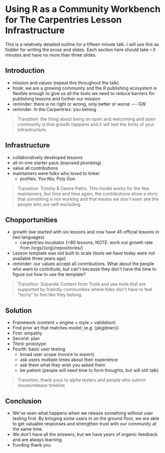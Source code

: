 # Using R as a Community Workbench for The Carpentries Lesson Infrastructure

This is a relatively detailed outline for a fifteen minute talk. I will use this
as fodder for writing the prose and slides. Each section here should take ~3
minutes and have no more than three slides. 

## Introduction

 - mission and values (repeat this throughout the talk)
 - hook: we are a growing community and the R publishing ecosystem is flexible
   enough to give us all the tools we need to reduce barriers for publishing
   lessons and further our mission
 - reminder: there is no right or wrong, only better or worse --- GW
 - reminder: In the Carpentries: you belong

> Transition: the thing about being an open and welcoming and open community is
> that growth happens and it will test the limits of your infrastructure.

## Infrastructure

 - collaboratively developed lessons
 - all-in-one starter pack (exposed plumbing)
 - value all contributions
 - maintainers were folks who loved to tinker
   - profiles: Yoo Nix; Poly Gon

> Transition: Tolstoy & Desire Paths. This model works for the few maintainers, 
> but time and time again, the contributions show a story that something is not
> working and that means we don't even see the people who are self-excluding.

## Chopportunities

 - growth (we started with six lessons and now have 45 official lessons in two languages)
   - carpentries incubator (>80 lessons; NOTE: work out growth rate from /orgs/{org}/repositories/) 
 - Lesson template was not built to scale (tools we have today were not
   available three years ago)
 - reminder: our values accept all contributions. What about the people who want
   to contribute, but can't because they don't have the time to figure out how
   to use the template?

> Transition: Separate Content from Tools and use tools that are supported by
> friendly communities where folks don't have to feel "techy" to feel like they
> belong. 

## Solution

 - Framework (content + engine + style + validation)
 - Find prior art that matches model; (e.g. {pkgdown})
 - First: empathy
 - Second: plan
 - Third: prototype
 - Fourth: basic user testing
   - broad user scope (novice to expert)
   - ask users multiple times about their experience
   - ask them what they wish you asked them
   - be patient (people will need time to form thoughts, but will still talk)

> Transition: thank yous to alpha testers and people who submit issues/release timeline

## Conclusion

 - We've seen what happens when we release something without user testing first.
   By bringing some users in on the ground floor, we are able to get valuable
   responses and strengthen trust with our community at the same time. 
 - We don't have all the answers, but we have years of organic feedback and are
   always learning. 
 - Funding thank you
